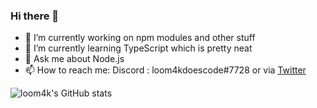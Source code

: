 ### Hi there 👋

- 🔭 I’m currently working on npm modules and other stuff
- 🌱 I’m currently learning TypeScript which is pretty neat
- 💬 Ask me about Node.js
- 📫 How to reach me: Discord : loom4kdoescode#7728 or via [Twitter](https://twitter.com/loom4kdoescode)

![loom4k's GitHub stats](https://github-readme-stats.vercel.app/api?username=loom4k&show_icons=true&theme=discord_old_blurple)
